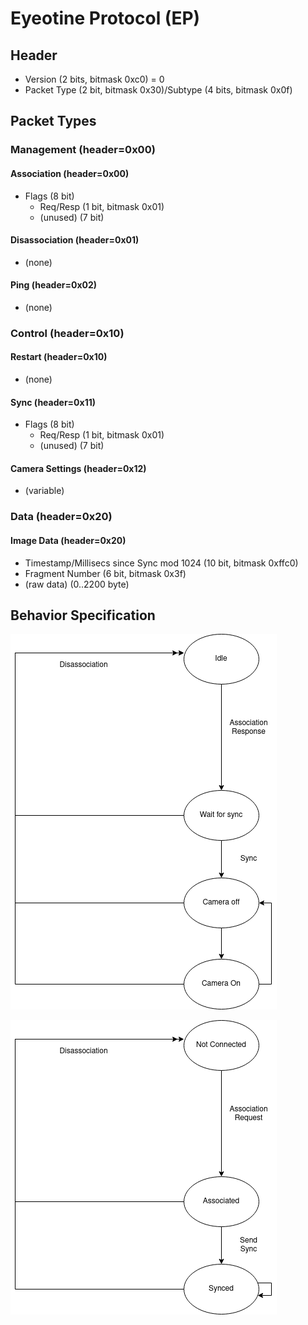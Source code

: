 # Eyeotine Protocol (EP)

## Header
- Version (2 bits, bitmask 0xc0) = 0
- Packet Type (2 bit, bitmask 0x30)/Subtype (4 bits, bitmask 0x0f)

## Packet Types

### Management (header=0x00)
#### Association (header=0x00)
- Flags (8 bit)
  - Req/Resp (1 bit, bitmask 0x01)
  - (unused) (7 bit)
#### Disassociation (header=0x01)
- (none)
#### Ping (header=0x02)
- (none)

### Control (header=0x10)
#### Restart (header=0x10)
- (none)
#### Sync (header=0x11)
- Flags (8 bit)
  - Req/Resp (1 bit, bitmask 0x01)
  - (unused) (7 bit)
#### Camera Settings (header=0x12)
- (variable)

### Data (header=0x20)
#### Image Data (header=0x20)
- Timestamp/Millisecs since Sync mod 1024 (10 bit, bitmask 0xffc0)
- Fragment Number (6 bit, bitmask 0x3f)
- (raw data) (0..2200 byte)


## Behavior Specification
![ESP state machine](img/esp_state_machine.png)

![Server state machine](img/server_state_machine.png)
